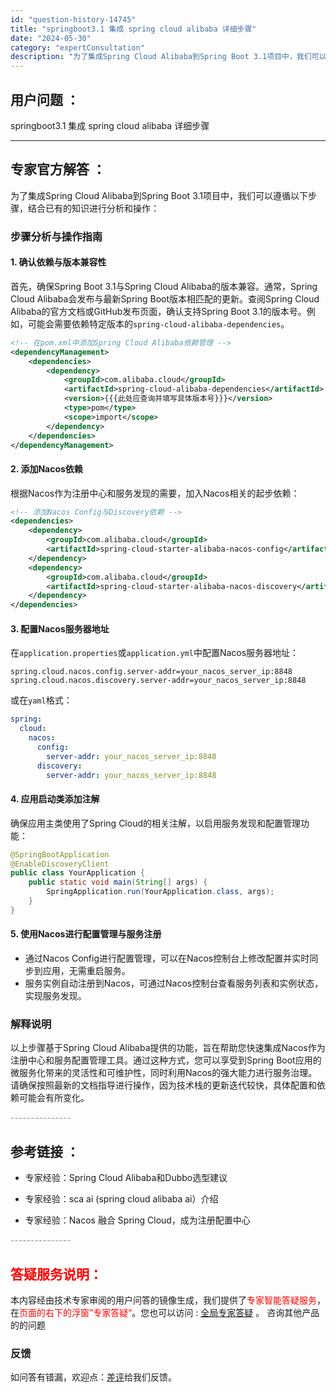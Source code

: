```yaml
---
id: "question-history-14745"
title: "springboot3.1 集成 spring cloud alibaba 详细步骤"
date: "2024-05-30"
category: "expertConsultation"
description: "为了集成Spring Cloud Alibaba到Spring Boot 3.1项目中，我们可以遵循以下步骤，结合已有的知识进行分析和操作：### 步骤分析与操作指南#### 1. 确认依赖与版本兼容性首先，确保Spring Boot 3.1与Spring Cloud Alibaba的版本兼容。通常"
---
```


## 用户问题 ： 
 springboot3.1 集成 spring cloud alibaba 详细步骤  

---------------
## 专家官方解答 ：

为了集成Spring Cloud Alibaba到Spring Boot 3.1项目中，我们可以遵循以下步骤，结合已有的知识进行分析和操作：

### 步骤分析与操作指南

#### 1. 确认依赖与版本兼容性
首先，确保Spring Boot 3.1与Spring Cloud Alibaba的版本兼容。通常，Spring Cloud Alibaba会发布与最新Spring Boot版本相匹配的更新。查阅Spring Cloud Alibaba的官方文档或GitHub发布页面，确认支持Spring Boot 3.1的版本号。例如，可能会需要依赖特定版本的`spring-cloud-alibaba-dependencies`。

```xml
<!-- 在pom.xml中添加Spring Cloud Alibaba依赖管理 -->
<dependencyManagement>
    <dependencies>
        <dependency>
            <groupId>com.alibaba.cloud</groupId>
            <artifactId>spring-cloud-alibaba-dependencies</artifactId>
            <version>{{{此处应查询并填写具体版本号}}}</version>
            <type>pom</type>
            <scope>import</scope>
        </dependency>
    </dependencies>
</dependencyManagement>
```

#### 2. 添加Nacos依赖
根据Nacos作为注册中心和服务发现的需要，加入Nacos相关的起步依赖：

```xml
<!-- 添加Nacos Config与Discovery依赖 -->
<dependencies>
    <dependency>
        <groupId>com.alibaba.cloud</groupId>
        <artifactId>spring-cloud-starter-alibaba-nacos-config</artifactId>
    </dependency>
    <dependency>
        <groupId>com.alibaba.cloud</groupId>
        <artifactId>spring-cloud-starter-alibaba-nacos-discovery</artifactId>
    </dependency>
</dependencies>
```

#### 3. 配置Nacos服务器地址
在`application.properties`或`application.yml`中配置Nacos服务器地址：

```properties
spring.cloud.nacos.config.server-addr=your_nacos_server_ip:8848
spring.cloud.nacos.discovery.server-addr=your_nacos_server_ip:8848
```

或在`yaml`格式：

```yaml
spring:
  cloud:
    nacos:
      config:
        server-addr: your_nacos_server_ip:8848
      discovery:
        server-addr: your_nacos_server_ip:8848
```

#### 4. 应用启动类添加注解
确保应用主类使用了Spring Cloud的相关注解，以启用服务发现和配置管理功能：

```java
@SpringBootApplication
@EnableDiscoveryClient
public class YourApplication {
    public static void main(String[] args) {
        SpringApplication.run(YourApplication.class, args);
    }
}
```

#### 5. 使用Nacos进行配置管理与服务注册
- 通过Nacos Config进行配置管理，可以在Nacos控制台上修改配置并实时同步到应用，无需重启服务。
- 服务实例自动注册到Nacos，可通过Nacos控制台查看服务列表和实例状态，实现服务发现。

### 解释说明
以上步骤基于Spring Cloud Alibaba提供的功能，旨在帮助您快速集成Nacos作为注册中心和服务配置管理工具。通过这种方式，您可以享受到Spring Boot应用的微服务化带来的灵活性和可维护性，同时利用Nacos的强大能力进行服务治理。请确保按照最新的文档指导进行操作，因为技术栈的更新迭代较快，具体配置和依赖可能会有所变化。


<font color="#949494">---------------</font> 


## 参考链接 ：

* 专家经验：Spring Cloud Alibaba和Dubbo选型建议 
 
 * 专家经验：sca ai (spring cloud alibaba ai）介绍 
 
 * 专家经验：Nacos 融合 Spring Cloud，成为注册配置中心 


 <font color="#949494">---------------</font> 
 


## <font color="#FF0000">答疑服务说明：</font> 

本内容经由技术专家审阅的用户问答的镜像生成，我们提供了<font color="#FF0000">专家智能答疑服务</font>，在<font color="#FF0000">页面的右下的浮窗”专家答疑“</font>。您也可以访问 : [全局专家答疑](https://answer.opensource.alibaba.com/docs/intro) 。 咨询其他产品的的问题

### 反馈
如问答有错漏，欢迎点：[差评](https://ai.nacos.io/user/feedbackByEnhancerGradePOJOID?enhancerGradePOJOId=14749)给我们反馈。
